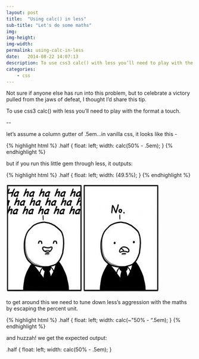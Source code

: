 ```yaml
---
layout: post
title:  "Using calc() in less"
sub-title: "Let's do some maths"
img:
img-height:
img-width:
permalink: using-calc-in-less
date:   2014-08-22 14:07:13
description: To use css3 calc() with less you’ll need to play with the format a touch.
categories: 
    - css
---
```


Not sure if anyone else has run into this problem, but to celebrate a victory pulled from the jaws of defeat, I thought I’d share this tip.

To use css3 calc() with less you’ll need to play with the format a touch.

--

let’s assume a column gutter of .5em...in vanilla css, it looks like this -

{% highlight html %}
.half {
  float: left;
  width: calc(50% - .5em);
}
{% endhighlight %}

but if you run this little gem through less, it outputs:

{% highlight html %}
.half {
  float: left;
  width: (49.5%);
}
{% endhighlight %}

<img src="/images/posts/hahaha.jpg" alt="Hahaha, NO">

to get around this we need to tune down less’s aggression with the maths by escaping the percent unit.

{% highlight html %}
.half {
  float: left;
  width: calc(~"50% - “.5em);
}
{% endhighlight %}

and huzzah! we get the expected output:

.half {
  float: left;
  width: calc(50% - .5em);
}
